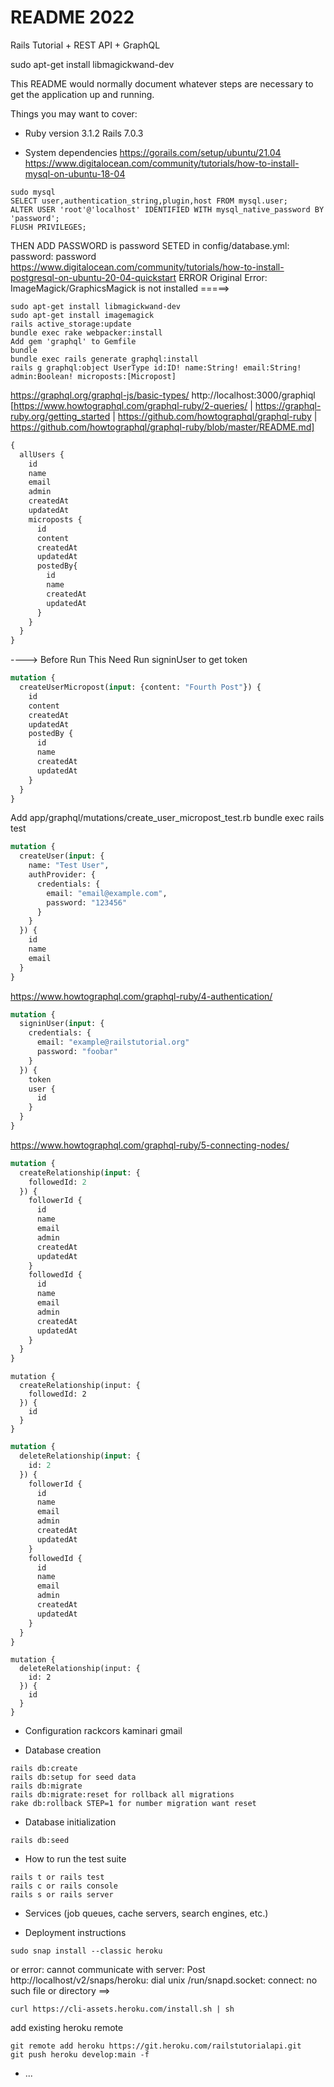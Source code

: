 # README 2022

Rails Tutorial + REST API + GraphQL

sudo apt-get install libmagickwand-dev

This README would normally document whatever steps are necessary to get the
application up and running.

Things you may want to cover:

* Ruby version 3.1.2 Rails 7.0.3

* System dependencies
https://gorails.com/setup/ubuntu/21.04
https://www.digitalocean.com/community/tutorials/how-to-install-mysql-on-ubuntu-18-04
```
sudo mysql
SELECT user,authentication_string,plugin,host FROM mysql.user;
ALTER USER 'root'@'localhost' IDENTIFIED WITH mysql_native_password BY 'password';
FLUSH PRIVILEGES;
```
THEN ADD PASSWORD is password SETED in config/database.yml: password: password 
https://www.digitalocean.com/community/tutorials/how-to-install-postgresql-on-ubuntu-20-04-quickstart
ERROR Original Error: ImageMagick/GraphicsMagick is not installed
=====>
```
sudo apt-get install libmagickwand-dev
sudo apt-get install imagemagick
rails active_storage:update
bundle exec rake webpacker:install
Add gem 'graphql' to Gemfile
bundle
bundle exec rails generate graphql:install
rails g graphql:object UserType id:ID! name:String! email:String! admin:Boolean! microposts:[Micropost]
```
https://graphql.org/graphql-js/basic-types/
http://localhost:3000/graphiql
[https://www.howtographql.com/graphql-ruby/2-queries/ 
| https://graphql-ruby.org/getting_started
| https://github.com/howtographql/graphql-ruby
| https://github.com/howtographql/graphql-ruby/blob/master/README.md]
```graphql
{
  allUsers {
    id
    name
    email
    admin
    createdAt
    updatedAt
    microposts {
      id
      content
      createdAt
      updatedAt
      postedBy{
        id
        name
        createdAt
        updatedAt
      }
    }
  }
}
```
----> Before Run This Need Run signinUser to get token
```graphql
mutation {
  createUserMicropost(input: {content: "Fourth Post"}) {
    id
    content
    createdAt
    updatedAt
    postedBy {
      id
      name
      createdAt
      updatedAt
    }
  }
}
```
Add app/graphql/mutations/create_user_micropost_test.rb
bundle exec rails test
```graphql
mutation {
  createUser(input: {
    name: "Test User",
    authProvider: {
      credentials: {
        email: "email@example.com",
        password: "123456"
      }
  	}
  }) {
    id
    name
    email
  }
}
```
https://www.howtographql.com/graphql-ruby/4-authentication/
```graphql
mutation {
  signinUser(input: {
    credentials: {
      email: "example@railstutorial.org"
      password: "foobar"
    }
  }) {
    token
    user {
      id
    }
  }
}
```
https://www.howtographql.com/graphql-ruby/5-connecting-nodes/
```graphql
mutation {
  createRelationship(input: {
    followedId: 2
  }) {
    followerId {
      id
      name
      email
      admin
      createdAt
      updatedAt
    }
    followedId {
      id
      name
      email
      admin
      createdAt
      updatedAt
    }
  }
}
```
```
mutation {
  createRelationship(input: {
    followedId: 2
  }) {
    id
  }
}
```
```graphql
mutation {
  deleteRelationship(input: {
    id: 2
  }) {
    followerId {
      id
      name
      email
      admin
      createdAt
      updatedAt
    }
    followedId {
      id
      name
      email
      admin
      createdAt
      updatedAt
    }
  }
}
```
```
mutation {
  deleteRelationship(input: {
    id: 2
  }) {
    id
  }
}
```

* Configuration
rackcors
kaminari
gmail

* Database creation
```
rails db:create
rails db:setup for seed data
rails db:migrate
rails db:migrate:reset for rollback all migrations
rake db:rollback STEP=1 for number migration want reset
```
* Database initialization
```
rails db:seed
```
* How to run the test suite
```
rails t or rails test
rails c or rails console
rails s or rails server
```

* Services (job queues, cache servers, search engines, etc.)

* Deployment instructions
```
sudo snap install --classic heroku
```
or
error: cannot communicate with server: Post http://localhost/v2/snaps/heroku: dial unix /run/snapd.socket: connect: no such file or directory ==>
```
curl https://cli-assets.heroku.com/install.sh | sh
```
add existing heroku remote
```
git remote add heroku https://git.heroku.com/railstutorialapi.git
git push heroku develop:main -f
```
* ...
